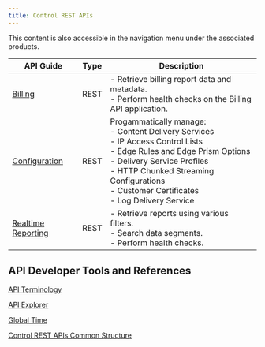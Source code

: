 ```yaml
---
title: Control REST APIs
---
```


This content is also accessible in the navigation menu under the associated products.

|API Guide|Type|Description|
|---|---|---|
|[Billing](https://support.limelight.com/public/openapi/billing/index.html) |REST|- Retrieve billing report data and metadata.<br />- Perform health checks on the Billing API application.|
 [Configuration](https://support.limelight.com/public/openapi/configuration/index.html) |REST|Progammatically manage:<br />- Content Delivery Services<br />- IP Access Control Lists<br />- Edge Rules and Edge Prism Options<br />- Delivery Service Profiles<br />- HTTP Chunked Streaming Configurations<br />- Customer Certificates<br />- Log Delivery Service|
 | [Realtime Reporting](https://support.limelight.com/public/openapi/realtimereporting/index.html) | REST |- Retrieve reports using various filters.<br />- Search data segments.<br />- Perform health checks.|

## API Developer Tools and References
[API Terminology](/delivery/control/support_tools/api_terminology)

[API Explorer](https://support.limelight.com/public/explorer/llnw-api-explorer.html)

[Global Time](/delivery/control/support_tools/global_time)

[Control REST APIs Common Structure](/delivery/control/support_tools/api_structure)
